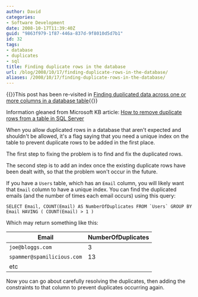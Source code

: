 ```yaml
---
author: David
categories:
- Software Development
date: 2008-10-17T11:39:40Z
guid: "9863f979-1f87-446a-837d-9f8010d5d7b1"
id: 32
tags:
- database
- duplicates
- sql
title: Finding duplicate rows in the database
url: /blog/2008/10/17/finding-duplicate-rows-in-the-database/
aliases: /2008/10/17/finding-duplicate-rows-in-the-database/
---
```


{{<warning>}}This post has been re-visited in [Finding duplicated data across one or more columns in a database table](/2009/02/28/finding-duplicated-data-across-one-or-more-columns-in-a-database-table/){{</warning>}}

Information gleaned from Microsoft KB article: [How to remove duplicate rows from a table in SQL Server](https://support.microsoft.com/default.aspx?scid=kb;en-us;139444 "How to remove duplicate rows from a table in SQL Server")

When you allow duplicated rows in a database that aren't expected and shouldn't be allowed, it's a flag saying that you need a unique index on the table to prevent duplicate rows to be added in the first place.

The first step to fixing the problem is to find and fix the duplicated rows.

The second step is to add an index once the existing duplicate rows have been dealt with, so that the problem won't occur in the future.

If you have a `Users` table, which has an `Email` column, you will likely want that `Email` column to have a unique index. You can find the duplicated emails (and the number of times each email occurs) using this query:

```mysql
SELECT Email, COUNT(Email) AS NumberOfDuplicates FROM `Users` GROUP BY Email HAVING ( COUNT(Email) > 1 )
```

Which may return something like this:

| Email                      | NumberOfDuplicates |
|----------------------------|--------------------|
| `joe@bloggs.com`           | 3                  |
| `spammer@spamilicious.com` | 13                 |
| etc                        |                    |

Now you can go about carefully resolving the duplicates, then adding the constraints to that column to prevent duplicates occurring again.
